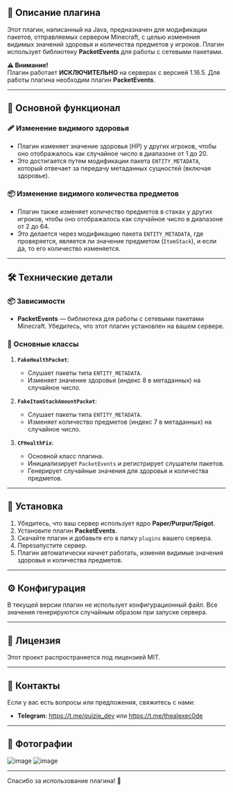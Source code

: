 ## 🎯 Описание плагина

Этот плагин, написанный на Java, предназначен для модификации пакетов, отправляемых сервером Minecraft, с целью изменения видимых значений здоровья и количества предметов у игроков. Плагин использует библиотеку **PacketEvents** для работы с сетевыми пакетами.

**⚠️ Внимание!**  
Плагин работает **ИСКЛЮЧИТЕЛЬНО** на серверах с версией 1.16.5. Для работы плагина необходим плагин **PacketEvents**.

---

## 🌟 Основной функционал

### 🩹 Изменение видимого здоровья
- Плагин изменяет значение здоровья (HP) у других игроков, чтобы оно отображалось как случайное число в диапазоне от 1 до 20.
- Это достигается путем модификации пакета `ENTITY_METADATA`, который отвечает за передачу метаданных сущностей (включая здоровье).

### 📦 Изменение видимого количества предметов
- Плагин также изменяет количество предметов в стаках у других игроков, чтобы оно отображалось как случайное число в диапазоне от 2 до 64.
- Это делается через модификацию пакета `ENTITY_METADATA`, где проверяется, является ли значение предметом (`ItemStack`), и если да, то его количество изменяется.

---

## 🛠️ Технические детали

### 📦 Зависимости
- **PacketEvents** — библиотека для работы с сетевыми пакетами Minecraft. Убедитесь, что этот плагин установлен на вашем сервере.

### 🧩 Основные классы
1. **`FakeHealthPacket`**:
   - Слушает пакеты типа `ENTITY_METADATA`.
   - Изменяет значение здоровья (индекс 8 в метаданных) на случайное число.

2. **`FakeItemStackAmountPacket`**:
   - Слушает пакеты типа `ENTITY_METADATA`.
   - Изменяет количество предметов (индекс 7 в метаданных) на случайное число.

3. **`CFHealthFix`**:
   - Основной класс плагина.
   - Инициализирует `PacketEvents` и регистрирует слушатели пакетов.
   - Генерирует случайные значения для здоровья и количества предметов.

---

## 🚀 Установка
1. Убедитесь, что ваш сервер использует ядро **Paper/Purpur/Spigot**.
2. Установите плагин **PacketEvents**.
3. Скачайте плагин и добавьте его в папку `plugins` вашего сервера.
4. Перезапустите сервер.
5. Плагин автоматически начнет работать, изменяя видимые значения здоровья и количества предметов.

---

## ⚙️ Конфигурация
В текущей версии плагин не использует конфигурационный файл. Все значения генерируются случайным образом при запуске сервера.

---

## 📜 Лицензия
Этот проект распространяется под лицензией MIT.

---

## 📧 Контакты
Если у вас есть вопросы или предложения, свяжитесь с нами:
- **Telegram**: https://t.me/quizie_dev или https://t.me/thealexec0de

---

## 🎥 Фотографии
![image](https://github.com/user-attachments/assets/ae66efc1-b230-4da5-bfbf-9f1e41a6e748)
![image](https://github.com/user-attachments/assets/bf11b18c-de66-4d0a-8420-c3698c04b68a)

---

Спасибо за использование плагина! 🎉  
